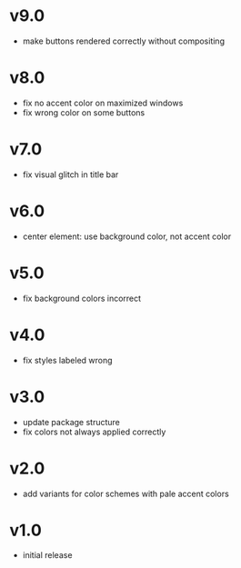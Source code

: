 # v9.0

- make buttons rendered correctly without compositing

# v8.0

- fix no accent color on maximized windows
- fix wrong color on some buttons

# v7.0

- fix visual glitch in title bar

# v6.0

- center element: use background color, not accent color

# v5.0

- fix background colors incorrect

# v4.0

- fix styles labeled wrong

# v3.0

- update package structure
- fix colors not always applied correctly

# v2.0

-  add variants for color schemes with pale accent colors

# v1.0

- initial release
